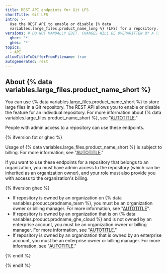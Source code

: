 ```yaml
---
title: REST API endpoints for Git LFS
shortTitle: Git LFS
intro: >-
  Use the REST API to enable or disable {% data
  variables.large_files.product_name_long %} (LFS) for a repository.
versions: # DO NOT MANUALLY EDIT. CHANGES WILL BE OVERWRITTEN BY A 🤖
  ghec: '*'
  ghes: '*'
topics:
  - API
allowTitleToDifferFromFilename: true
autogenerated: rest
---
```


## About {% data variables.large_files.product_name_short %}

You can use {% data variables.large_files.product_name_short %} to store large files in a Git repository. The REST API allows you to enable or disable the feature for an individual repository. For more information about  {% data variables.large_files.product_name_short %}, see "[AUTOTITLE](/repositories/working-with-files/managing-large-files/about-git-large-file-storage)."

People with admin access to a repository can use these endpoints.

{% ifversion fpt or ghec %}

Usage of {% data variables.large_files.product_name_short %} is subject to billing. For more information, see "[AUTOTITLE](/billing/managing-billing-for-git-large-file-storage/about-billing-for-git-large-file-storage)."

If you want to use these endpoints for a repository that belongs to an organization, you must have admin access to the repository (which can be inherited as an organization owner), and your role must also provide you with access to the organization's billing.

{% ifversion ghec %}

- If repository is owned by an organization on {% data variables.product.prodname_team %}, you must be an organization owner or billing manager. For more information, see "[AUTOTITLE](/organizations/managing-peoples-access-to-your-organization-with-roles/roles-in-an-organization#organization-owners)".
- If repository is owned by an organization that is on {% data variables.product.prodname_ghe_cloud %} and is not owned by an enterprise account, you must be an organization owner or billing manager. For more information, see "[AUTOTITLE](/organizations/managing-peoples-access-to-your-organization-with-roles/roles-in-an-organization#organization-owners)."
- If repository is owned by an organization that is owned by an enterprise account, you must be an enterprise owner or billing manager. For more information, see "[AUTOTITLE](/admin/user-management/managing-users-in-your-enterprise/roles-in-an-enterprise#enterprise-owners)."

{% endif %}

{% endif %}

<!-- Content after this section is automatically generated -->
